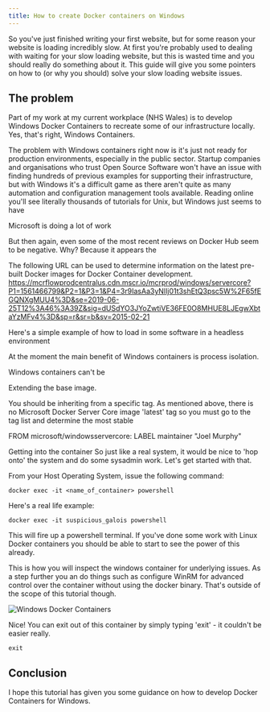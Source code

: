 ```yaml
---
title: How to create Docker containers on Windows 
---
```


So you've just finished writing your first website, but for some reason your website is loading incredibly slow. At first you're probably used to dealing with waiting for your slow loading website, but this is wasted time and you should really do something about it. This guide will give you some pointers on how to (or why you should) solve your slow loading website issues.

<!--more-->

## The problem
Part of my work at my current workplace (NHS Wales) is to develop Windows Docker Containers to recreate some of our infrastructure locally.
Yes, that's right, Windows Containers. 

The problem with Windows containers right now is it's just not ready for production environments, especially in the public sector.
Startup companies and organisations who trust Open Source Software won't have an issue with finding hundreds of previous examples for supporting their infrastructure, but with Windows it's a difficult game as there aren't quite as many automation and configuration management tools available.
Reading online you'll see literally thousands of tutorials for Unix, but Windows just seems to have 


Microsoft is doing a lot of work 

But then again, even some of the most recent reviews on Docker Hub seem to be negative. Why? Because it appears the


The following URL can be used to determine information on the latest pre-built Docker images for Docker Container development.
https://mcrflowprodcentralus.cdn.mscr.io/mcrprod/windows/servercore?P1=1561466799&P2=1&P3=1&P4=3r9IasAa3yNlIj01t3shEtQ3psc5W%2F65fEGQNXgMUU4%3D&se=2019-06-25T12%3A46%3A39Z&sig=dUSdYO3JYoZwtiVE36FE0O8MHUE8LJEgwXbtaYzMFv4%3D&sp=r&sr=b&sv=2015-02-21

Here's a simple example of how to load in some software in a headless environment

At the moment the main benefit of Windows containers is process isolation.

Windows containers can't be

Extending the base image.

You should be inheriting from a specific tag. As mentioned above, there is no Microsoft Docker Server Core image 'latest' tag so you must go to the tag list and determine the most stable 

FROM microsoft/windowsservercore:
LABEL maintainer "Joel Murphy"


Getting into the container
So just like a real system, it would be nice to 'hop onto' the system and do some sysadmin work. 
Let's get started with that.

From your Host Operating System, issue the following command:

```
docker exec -it <name_of_container> powershell
```

Here's a real life example:

```
docker exec -it suspicious_galois powershell
```

This will fire up a powershell terminal. If you've done some work with Linux Docker containers you should be able to start to see the power of this already.

This is how you will inspect the windows container for underlying issues. As a step further you an do things such as configure WinRM for advanced control over the container without using the docker binary. That's outside of the scope of this tutorial though.

<div class="card mb-3">
    <img class="card-img-top" src=""{{ site.baseurl }}/static/img/tutorials/docker-windows-containers-powershell.PNG" title="Windows Docker Containers" alt="Windows Docker Containers" />
</div>

Nice! You can exit out of this container by simply typing 'exit' - it couldn't be easier really.

```
exit
```

## Conclusion
I hope this tutorial has given you some guidance on how to develop Docker Containers for Windows.